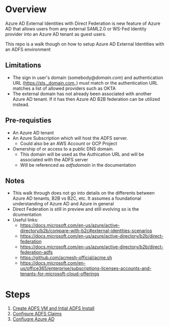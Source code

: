 # Overview
Azure AD External Identities with Direct Federation is new feature of Azure AD that allows users from any external SAML2.0 or WS-Fed Identity provider into an Azure AD tenant as guest users.

This repo is a walk though on how to setup Azure AD External Identities with an ADFS environment 

## Limitations 
* The sign in user's domain (somebody@_domain.com_) and authentication URL (https://sts._domain.com_) must match or the authentication URL matches a list of allowed providers such as OKTA
* The external domain has not already been associated with another Azure AD tenant. If it has then Azure AD B2B federation can be utilized instead. 

## Pre-requisties 
* An Azure AD tenant 
* An Azure Subscription which will host the ADFS server. 
    * Could also be an AWS Account or GCP Project
* Ownership of or access to a public DNS domain.  
    * This domain will be used as the Authication URL and will be associated with the ADFS server
    * Will be referenced as _adfsdomain_ in the documentation

## Notes
* This walk through does not go into details on the differents between Azure AD tenants, B2B vs B2C, etc. It assumes a foundational understanding of Azure AD and Azure in general 
* Direct Federation is still in preview and still evolving so is the dcumentation 
* Useful links:
    * https://docs.microsoft.com/en-us/azure/active-directory/b2b/compare-with-b2c#external-identities-scenarios
    * https://docs.microsoft.com/en-us/azure/active-directory/b2b/direct-federation
    * https://docs.microsoft.com/en-us/azure/active-directory/b2b/direct-federation-adfs
    * https://github.com/acmesh-official/acme.sh
    * https://docs.microsoft.com/en-us/office365/enterprise/subscriptions-licenses-accounts-and-tenants-for-microsoft-cloud-offerings

# Steps
1. [Create ADFS VM and Intial ADFS Install](./adfs-configuration.md)
2. [Configure ADFS Claims](./adfs-setup.md)
3. [Confiugre Azure AD](./azure-ad-configuration.md)
